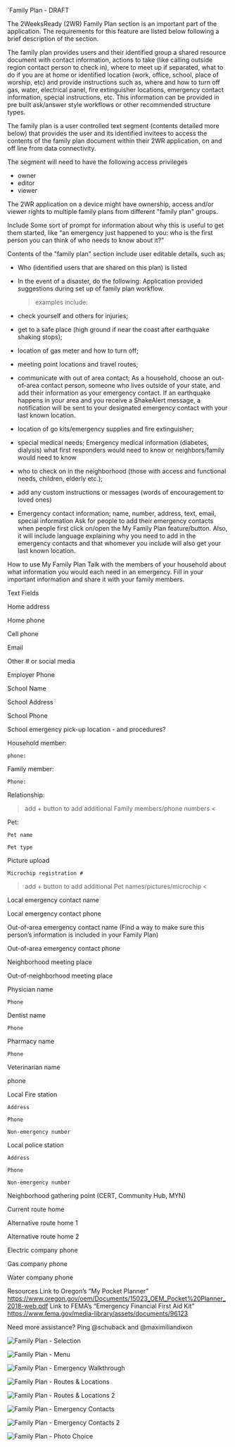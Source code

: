 `Family Plan - DRAFT

The 2WeeksReady (2WR) Family Plan section is an important part of the application. The requirements for this feature are listed below following a brief description of the section. 

The family plan provides users and their identified group a shared resource document with contact information, actions to take (like calling outside region contact person to check in), where to meet up if separated, what to do if you are at home or identified location (work, office, school, place of worship, etc) and provide instructions such as, where and how to turn off gas, water, electrical panel, fire extinguisher locations, emergency contact information, special instructions, etc. This information can be provided in pre built ask/answer style workflows or other recommended structure types. 

The family plan is a user controlled text segment (contents detailed more below) that provides the user and its identified invitees to access the contents of the family plan document within their 2WR application, on and off line from data connectivity.  

The segment will need to have the following access privileges
* owner
* editor
* viewer

The 2WR application on a device might have ownership, access and/or viewer rights to multiple family plans from different "family plan" groups. 

Include Some sort of prompt for information about why this is useful to get them started, like “an emergency just happened to you: who is the first person you can think of who needs to know about it?”

Contents of the "family plan" section include user editable details, such as; 
* Who (identified users that are shared on this plan) is listed
* In the event of a disaster, do the following: Application provided suggestions during set up of family plan workflow.
  > examples include: 
* check yourself and others for injuries;
* get to a safe place (high ground if near the coast after earthquake shaking stops);
* location of gas meter and how to turn off;
* meeting point locations and travel routes;
* communicate with out of area contact;
As a household, choose an out-of-area contact person, someone who lives outside of your state, and add their information as your emergency contact. If an earthquake happens in your area and you receive a ShakeAlert message, a notification will be sent to your designated emergency contact with your last known location. 
* location of go kits/emergency supplies and fire extinguisher;
* special medical needs;
Emergency medical information (diabetes, dialysis) what first responders would need to know or neighbors/family would need to know
* who to check on in the neighborhood (those with access and functional needs, children, elderly etc.);
* add any custom instructions or messages (words of encouragement to loved ones)

* Emergency contact information; name, number, address, text, email, special information 
Ask for people to add their emergency contacts when people first click on/open the My Family Plan feature/button. Also, it will include language explaining why you need to add in the emergency contacts and that whomever you include will also get your last known location.

How to use My Family Plan
Talk with the members of your household about what information you would each need in an emergency. Fill in your important information and share it with your family members. 

Text Fields 

Home address

Home phone

Cell phone

Email

Other # or social media

Employer Phone

School Name

School Address

School Phone

School emergency pick-up location - and procedures?

Household member:

    phone:

Family member:

    Phone:

Relationship:

> add + button to add additional Family members/phone numbers <

Pet:

    Pet name

    Pet type

Picture upload

    Microchip registration #

> add + button to add additional Pet names/pictures/microchip <

Local emergency contact name

Local emergency contact phone

Out-of-area emergency contact name (Find a way to make sure this person’s information is included in your Family Plan)

Out-of-area emergency contact phone

Neighborhood meeting place

Out-of-neighborhood meeting place

Physician name

    Phone

Dentist name

    Phone

Pharmacy name

    Phone

Veterinarian name

phone

Local Fire station

    Address

    Phone

    Non-emergency number

Local police station

    Address

    Phone

    Non-emergency number

Neighborhood gathering point (CERT, Community Hub, MYN)

Current route home

Alternative route home 1

Alternative route home 2

Electric company phone

Gas company phone

Water company phone

Resources
Link to Oregon’s “My Pocket Planner” https://www.oregon.gov/oem/Documents/15023_OEM_Pocket%20Planner_2018-web.pdf 
Link to FEMA’s “Emergency Financial First Aid Kit”
https://www.fema.gov/media-library/assets/documents/96123


Need more assistance? Ping @schuback and @maximiliandixon 

![Family Plan - Selection](https://github.com/HTBox/TwoWeeksReady/blob/381a474aebaa9a7d7d1441bd7198952497bea737/assets/wiki/Family%20plan%20page%201.PNG)

![Family Plan - Menu](https://github.com/HTBox/TwoWeeksReady/blob/381a474aebaa9a7d7d1441bd7198952497bea737/assets/wiki/Family%20plan%20page%202.PNG)

![Family Plan - Emergency Walkthrough](https://github.com/HTBox/TwoWeeksReady/blob/381a474aebaa9a7d7d1441bd7198952497bea737/assets/wiki/Family%20plan%20page%203.PNG)

![Family Plan - Routes & Locations](https://github.com/HTBox/TwoWeeksReady/blob/381a474aebaa9a7d7d1441bd7198952497bea737/assets/wiki/Family%20plan%20page%204.PNG)

![Family Plan - Routes & Locations 2](https://github.com/HTBox/TwoWeeksReady/blob/381a474aebaa9a7d7d1441bd7198952497bea737/assets/wiki/Family%20plan%20page%207.PNG)

![Family Plan - Emergency Contacts](https://github.com/HTBox/TwoWeeksReady/blob/381a474aebaa9a7d7d1441bd7198952497bea737/assets/wiki/Family%20plan%20page%205.PNG)

![Family Plan - Emergency Contacts 2](https://github.com/HTBox/TwoWeeksReady/blob/381a474aebaa9a7d7d1441bd7198952497bea737/assets/wiki/Family%20plan%20page%206.PNG)

![Family Plan - Photo Choice](https://github.com/HTBox/TwoWeeksReady/blob/381a474aebaa9a7d7d1441bd7198952497bea737/assets/wiki/Family%20plan%20page%208.PNG)